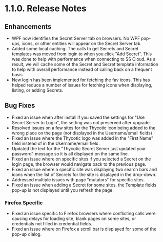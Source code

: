 [title]: # (1.1.0 Release Notes)
[tags]: # (web password filler)
[priority]: # (39996)
# 1.1.0. Release Notes

## Enhancements

* WPF now identifies the Secret Server tab on browsers. No WPF pop-ups, icons, or other entities will appear on the Secret Server tab.
* Added some local caching. The calls to get Secrets and Secret templates was moved from login to when you click "Add Secret". This was done to help with performance when connecting to SS Cloud. As a result, we will cache some of the Secret and Secret template information to help with overall performance instead of calling back on a frequent basis.  
* New login has been implemented for fetching the fav icons. This has helped reduce a number of issues for fetching icons when displaying, listing, or adding Secrets.

## Bug Fixes

* Fixed an issue when after install if you saved the settings for "Use Secret Server to Login", the setting was not preserved after upgrade.  
* Resolved issues on a few sites for the Thycotic icon being added to the wrong place on the page (not displayed in the Username/email fields)
* Fixed an issue where the Thycotic logo was added in the "First Name" field instead of in the Username/email field. 
* Updated the text for the "Thycotic Secret Server just updated your password" message so it is all displayed on the same line.
* Fixed an issue where on specific sites if you selected a Secret on the login page, the browser would navigate back to the previous page.
* Fixed an issue where a specific site was displaying two search bars and icons when the list of Secrets for the site is displayed in the drop-down.
* Addressed multiple issues with page "mutators" for specific sites.
* Fixed an issue when adding a Secret for some sites, the Template fields pop-up is not displayed until you refresh the page.

### Firefox Specific

* Fixed an issue specific to Firefox browsers where conflicting calls were causing delays for loading site, blank pages on some sites, or credentials not filled in credential fields.  
* Fixed an issue where on Firefox a scroll bar is displayed for some of the pop-up dialog.
